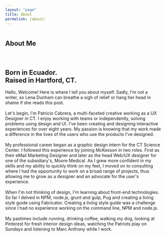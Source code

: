 ```yaml
---
layout: "page"
title: About
permalink: /about/
---
```


<section class="page-title parallax-section">
   <div class="row-parallax-bg">
      <div class="parallax-wrapper">
         <div class="parallax-bg"><img alt="" src="{{site.baseurl}}/assets/images/bg-image-40.jpg"></div>
      </div>
      <div class="parallax-overlay"></div>
   </div>
   <div class="centrize">
      <div class="v-center">
         <div class="container">
            <div class="title text-center">
               <!--                <h4 class="upper">Who am I?</h4>-->
               <h1>About Me</h1>
            </div>
         </div>
      </div>
   </div>
</section>
<section>
   <div class="container">
      <div class="row">
         <div class="col-md-8 col-md-offset-2">
            <div class="title text-center">
               <h6 class="colored-text">&nbsp;</h6>
               <h2>Born in Ecuador.<br>
                  Raised in Hartford, CT.
               </h2>
            </div>
            <div class="section-content text-center fw-300 font-20 align-left">
               <p>Hello, Welcome! Here is where I tell you about myself. Sadly, I'm not a writer, so Lena Dunham can breathe a sigh of relief or hang her head in shame if she reads this post.<br><br>
                  Let's begin, I'm Patricio Cabrera, a multi-faceted creative working as a UX Designer in CT. I enjoy working with teams or independently, solving problems using design and UI. I've been creating and designing interactive experiences for over eight years. My passion is knowing that my work made a difference in the lives of the users who use the products I've designed.<br><br>
                  My professional career began as a graphic design intern for the CT Science Center. I followed this experience by joining McKesson in two roles. First as their eMail Marketing Designer and later as the head Web/UX designer for one of the subsidiary's, Moore Medical. As I grew more confident in my skills and my ability to quickly think on my feet, I moved on to consulting where I had the opportunity to work on a broad range of projects, thus allowing me to grow as a designer and an advocate for the user's experience.<br><br>
                  When I'm not thinking of design, I'm learning about front-end technologies. So far I delved in NPM, node.js, grunt and gulp, Pug and creating a living style guide using Fabricator. Creating a living style guide was a challenge since I had no experience working on the command line, NPM and node.js.<br><br>
                  My pastimes include running, drinking coffee, walking my dog, looking at Pinterest for fresh interior design ideas, watching the Patriots play on Sundays and listening to Marc Anthony while I work.
               </p>
            </div>
         </div>
      </div>
   </div>
</section>